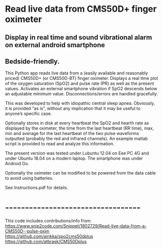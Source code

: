 # Read live data from CMS50D+ finger oximeter
## Display in real time and sound vibrational alarm on external android smartphone
## Bedside-friendly.

This Python app reads live data from a (easily available and reasonably priced) CMS50D+ (or CMS50D-BT) finger oximeter. Displays a real time plot of the oxygen saturation (SpO2) and pulse rate (PR) as well as the present values. Activates an external smartphone vibration if SpO2 descends below an adjustable minimum value. Disconnections/errors are handled gracefully.

This was developed to help with idiopathic central sleep apnea. Obviously, it is provided “as is”, without any implication that it may be useful to anyone’s specific case.

Optionally stores in disk at every heartbeat the SpO2 and hearth rate as displayed by the oximeter, the time from the last heartbeat (RR time), max, min and average for the last heartbeat of the two pulse waveforms outputted (probably the red and infrared channels). An example matlab script is provided to read and analyze this information.

The present version was tested under Lubuntu 12.04 on Eee PC 4G and under Ubuntu 18.04 on a modern laptop. The smartphone was under Android Go.

Optionally the oximeter can be modified to be powered from the data cable to avoid using batteries.

See Instructions.pdf for details.

# ----------------------------------
This code includes contributions/info from:\
https://www.snip2code.com/Snippet/1802729/Read-live-data-from-a-CMS50D--pulse-oxim \
https://github.com/airikka/spo2cms50dplus \
https://github.com/atbrask/CMS50Dplus
